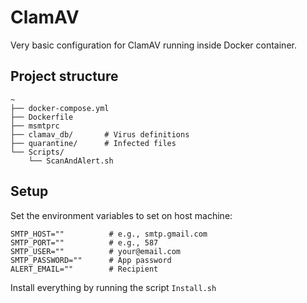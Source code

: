 # ClamAV

Very basic configuration for ClamAV running inside Docker container.

## Project structure

```
~
├── docker-compose.yml
├── Dockerfile
├── msmtprc
├── clamav_db/       # Virus definitions
├── quarantine/      # Infected files
└── Scripts/
    └── ScanAndAlert.sh
```

## Setup

Set the environment variables to set on host machine:

```shell
SMTP_HOST=""          # e.g., smtp.gmail.com
SMTP_PORT=""          # e.g., 587
SMTP_USER=""          # your@email.com
SMTP_PASSWORD=""      # App password
ALERT_EMAIL=""        # Recipient
```

Install everything by running the script `Install.sh`
